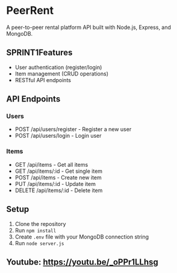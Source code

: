 # PeerRent

A peer-to-peer rental platform API built with Node.js, Express, and MongoDB.

## SPRINT1Features

- User authentication (register/login)
- Item management (CRUD operations)
- RESTful API endpoints

## API Endpoints

### Users
- POST /api/users/register - Register a new user
- POST /api/users/login - Login user

### Items
- GET /api/items - Get all items
- GET /api/items/:id - Get single item
- POST /api/items - Create new item
- PUT /api/items/:id - Update item
- DELETE /api/items/:id - Delete item

## Setup
1. Clone the repository
2. Run `npm install`
3. Create `.env` file with your MongoDB connection string
4. Run `node server.js`

## Youtube: https://youtu.be/_oPPr1LLhsg
